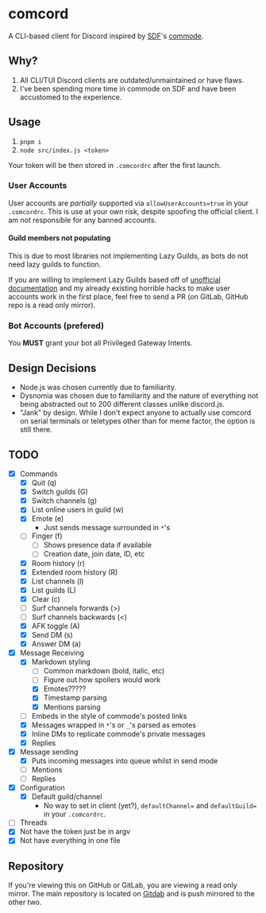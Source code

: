 # comcord
A CLI-based client for Discord inspired by [SDF](https://sdf.org)'s [commode](https://sdf.org/?tutorials/comnotirc).

## Why?
1. All CLI/TUI Discord clients are outdated/unmaintained or have flaws.
2. I've been spending more time in commode on SDF and have been accustomed to the experience.

## Usage
1. `pnpm i`
2. `node src/index.js <token>`

Your token will be then stored in `.comcordrc` after the first launch.

### User Accounts
User accounts are _partially_ supported via `allowUserAccounts=true` in your `.comcordrc`.
This is use at your own risk, despite spoofing the official client. I am not responsible for any banned accounts.

#### Guild members not populating
This is due to most libraries not implementing Lazy Guilds, as bots do not need lazy guilds to function.

If you are willing to implement Lazy Guilds based off of [unofficial documentation](https://luna.gitlab.io/discord-unofficial-docs/lazy_guilds.html)
and my already existing horrible hacks to make user accounts work in the first place, feel free to send a PR (on GitLab, GitHub repo is a read only mirror).

### Bot Accounts (prefered)
You **MUST** grant your bot all Privileged Gateway Intents.

## Design Decisions
- Node.js was chosen currently due to familiarity.
- Dysnomia was chosen due to familiarity and the nature of everything not being abstracted out to 200 different classes unlike discord.js.
- "Jank" by design. While I don't expect anyone to actually use comcord on serial terminals or teletypes other than for meme factor, the option is still there.

## TODO
- [x] Commands
  - [x] Quit (q)
  - [x] Switch guilds (G)
  - [x] Switch channels (g)
  - [x] List online users in guild (w)
  - [x] Emote (e)
    - Just sends message surrounded in `*`'s
  - [ ] Finger (f)
    - [ ] Shows presence data if available
    - [ ] Creation date, join date, ID, etc
  - [x] Room history (r)
  - [x] Extended room history (R)
  - [x] List channels (l)
  - [x] List guilds (L)
  - [x] Clear (c)
  - [ ] Surf channels forwards (>)
  - [ ] Surf channels backwards (<)
  - [x] AFK toggle (A)
  - [x] Send DM (s)
  - [x] Answer DM (a)
- [x] Message Receiving
  - [x] Markdown styling
    - [ ] Common markdown (bold, italic, etc)
    - [ ] Figure out how spoilers would work
    - [x] Emotes?????
    - [x] Timestamp parsing
    - [x] Mentions parsing
  - [ ] Embeds in the style of commode's posted links
  - [x] Messages wrapped in `*`'s or `_`'s parsed as emotes
  - [x] Inline DMs to replicate commode's private messages
  - [x] Replies
- [x] Message sending
  - [x] Puts incoming messages into queue whilst in send mode
  - [ ] Mentions
  - [ ] Replies
- [x] Configuration
  - [x] Default guild/channel
    - No way to set in client (yet?), `defaultChannel=` and `defaultGuild=` in your `.comcordrc`.
- [ ] Threads
- [x] Not have the token just be in argv
- [x] Not have everything in one file

## Repository
If you're viewing this on GitHub or GitLab, you are viewing a read only mirror.
The main repository is located on [Gitdab](https://gitdab.com/Cynosphere/comcord) and is push mirrored to the other two.
